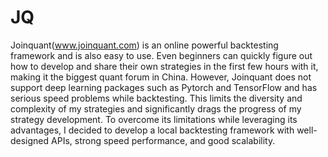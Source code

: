 # JQ
Joinquant(www.joinquant.com) is an online powerful backtesting framework and is also easy to use. Even beginners can quickly figure out how to develop and share their own strategies in the first few hours with it, making it the biggest quant forum in China. However, Joinquant does not support deep learning packages such as Pytorch and TensorFlow and has serious speed problems while backtesting. This limits the diversity and complexity of my strategies and significantly drags the progress of my strategy development. To overcome its limitations while leveraging its advantages, I decided to develop a local backtesting framework with well-designed APIs, strong speed performance, and good scalability.
